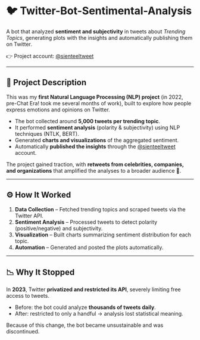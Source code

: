 # 🐦 Twitter-Bot-Sentimental-Analysis  

A bot that analyzed **sentiment and subjectivity** in tweets about *Trending Topics*, generating plots with the insights and automatically publishing them on Twitter.  

👉 Project account: [@sienteeltweet](https://x.com/sienteeltweet)  

---

## 📌 Project Description  

This was my **first Natural Language Processing (NLP) project** (in 2022, pre-Chat Era! took me several months of work), built to explore how people express emotions and opinions on Twitter.  

- The bot collected around **5,000 tweets per trending topic**.  
- It performed **sentiment analysis** (polarity & subjectivity) using NLP techniques (NTLK, BERT).  
- Generated **charts and visualizations** of the aggregated sentiment.  
- Automatically **published the insights** through the [@sienteeltweet](https://x.com/sienteeltweet) account.  

The project gained traction, with **retweets from celebrities, companies, and organizations** that amplified the analyses to a broader audience 🚀.  

---

## ⚙️ How It Worked  

1. **Data Collection** – Fetched trending topics and scraped tweets via the Twitter API.  
2. **Sentiment Analysis** – Processed tweets to detect polarity (positive/negative) and subjectivity.  
3. **Visualization** – Built charts summarizing sentiment distribution for each topic.  
4. **Automation** – Generated and posted the plots automatically.  

---

## 📉 Why It Stopped  

In **2023**, Twitter **privatized and restricted its API**, severely limiting free access to tweets.  
- Before: the bot could analyze **thousands of tweets daily**.  
- After: restricted to only a handful → analysis lost statistical meaning.  

Because of this change, the bot became unsustainable and was discontinued.
